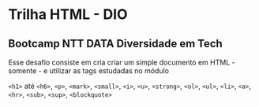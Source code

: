 # Trilha HTML - DIO
## Bootcamp NTT DATA Diversidade em Tech

Esse desafio consiste em cria criar um simple documento em HTML - somente - e
utilizar as tags estudadas no módulo

<code>&lt;h1&gt;</code> até <code>&lt;h6&gt;</code>, <code>&lt;p&gt;</code>, <code>&lt;mark&gt;</code>, <code>&lt;small&gt;</code>, <code>&lt;i&gt;</code>, <code>&lt;u&gt;</code>, <code>&lt;strong&gt;</code>, <code>&lt;ol&gt;</code>, <code>&lt;ul&gt;</code>, <code>&lt;li&gt;</code>, <code>&lt;a&gt;</code>, <code>&lt;hr&gt;</code>, <code>&lt;sub&gt;</code>, <code>&lt;sup&gt;</code>, <code>&lt;blockquote&gt;</code>